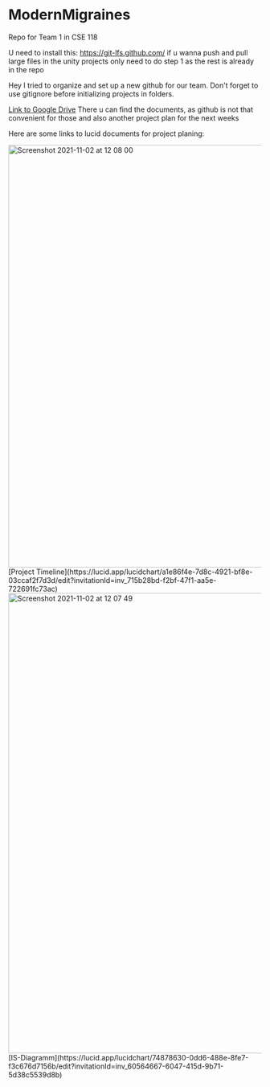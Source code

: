 # ModernMigraines
Repo for Team 1 in CSE 118 

U need to install this: https://git-lfs.github.com/ if u wanna push and pull large files in the unity projects
only need to do step 1 as the rest is already in the repo

Hey I tried to organize and set up a new github for our team. 
Don't forget to use gitignore before initializing projects in folders.

[Link to Google Drive](https://drive.google.com/drive/folders/1kDFXEJlrAuxTxw-7LLpkFftd87fvjrtN?usp=sharing)
There u can find the documents, as github is not that convenient for those and also another project plan for the next weeks

Here are some links to lucid documents for project planing:

<img width="841" alt="Screenshot 2021-11-02 at 12 08 00" src="https://user-images.githubusercontent.com/60715455/140980874-a1561be4-3e30-46c7-b8b0-b452857012d8.png">
[Project Timeline](https://lucid.app/lucidchart/a1e86f4e-7d8c-4921-bf8e-03ccaf2f7d3d/edit?invitationId=inv_715b28bd-f2bf-47f1-aa5e-722691fc73ac)

<img width="916" alt="Screenshot 2021-11-02 at 12 07 49" src="https://user-images.githubusercontent.com/60715455/140980795-dd644a05-faa3-49f7-a71e-89840810b88d.png">
[IS-Diagramm](https://lucid.app/lucidchart/74878630-0dd6-488e-8fe7-f3c676d7156b/edit?invitationId=inv_60564667-6047-415d-9b71-5d38c5539d8b)



